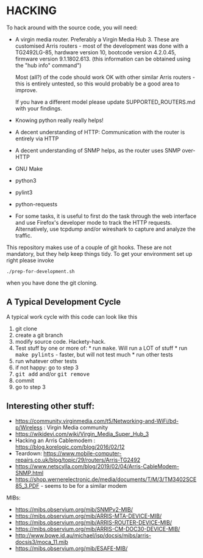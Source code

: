 HACKING
=======

To hack around with the source code, you will need:

- A virgin media router. Preferably a Virgin Media Hub 3. These are
  customised Arris routers - most of the development was done with a
  TG2492LG-85, hardware version 10, bootcode version 4.2.0.45,
  firmware version 9.1.1802.613.  (this information can be obtained
  using the "hub info" command")

  Most (all?) of the code should work OK with other similar Arris
  routers - this is entirely untested, so this would probably be a
  good area to improve.

  If you have a different model please update SUPPORTED_ROUTERS.md
  with your findings.

- Knowing python really really helps!

- A decent understanding of HTTP: Communication with the router is
  entirely via HTTP

- A decent understanding of SNMP helps, as the router uses SNMP
  over-HTTP

- GNU Make
- python3
- pylint3
- python-requests

- For some tasks, it is useful to first do the task through the web
  interface and use Firefox's developer mode to track the HTTP
  requests. Alternatively, use tcpdump and/or wireshark to capture and
  analyze the traffic.

This repository makes use of a couple of git hooks. These are not
mandatory, but they help keep things tidy. To get your environment set
up right please invoke

    ./prep-for-development.sh

when you have done the git cloning.

A Typical Development Cycle
---------------------------

A typical work cycle with this code can look like this

  1. git clone
  2. create a git branch
  3. modify source code. Hackety-hack.
  4. Test stuff by one or more of:
    * run <kbd>make</kbd>. Will run a LOT of stuff
    * run <kbd>make pylints</kbd> - faster, but will not test much
    * run other tests
  5. run whatever other tests
  6. if not happy: go to step 3
  7. <kbd>git add</kbd> and/or <kbd>git remove</kbd>
  8. commit
  9. go to step 3


Interesting other stuff:
------------------------

- https://community.virginmedia.com/t5/Networking-and-WiFi/bd-p/Wireless :
  Virgin Media community
- https://wikidevi.com/wiki/Virgin_Media_Super_Hub_3
- Hacking an Arris Cablemodem : https://blog.korelogic.com/blog/2016/02/12
- Teardown:
  https://www.mobile-computer-repairs.co.uk/blog/topic/29/routers/Arris-TG2492
- https://www.netscylla.com/blog/2019/02/04/Arris-CableModem-SNMP.html
- https://shop.wernerelectronic.de/media/documents/T/M/3/TM3402SCE85_3.PDF -
  seems to be for a similar modem

MIBs:
- https://mibs.observium.org/mib/SNMPv2-MIB/
- https://mibs.observium.org/mib/ARRIS-MTA-DEVICE-MIB/
- https://mibs.observium.org/mib/ARRIS-ROUTER-DEVICE-MIB/
- https://mibs.observium.org/mib/ARRIS-CM-DOC30-DEVICE-MIB/
- http://www.bowe.id.au/michael/isp/docsis/mibs/arris-docsis3/moca_11.mib
- https://mibs.observium.org/mib/ESAFE-MIB/
